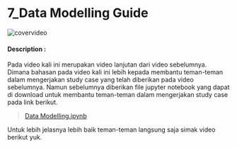 # 7_Data Modelling Guide

![covervideo](http://bit.ly/makeaicovervideo)

#### **Description :**

Pada video kali ini merupakan video lanjutan dari video sebelumnya. Dimana bahasan pada video kali ini lebih kepada membantu teman-teman dalam mengerjakan study case yang telah diberikan pada video sebelumnya. Namun sebelumnya diberikan file jupyter notebook yang dapat di download untuk membantu teman-teman dalam mengerjakan study case pada link berikut.

> [Data Modelling.ipynb](https://www.dropbox.com/sh/huqfdq2iscqv2v7/AAAwJ4HWTZEC7fVcruiHzjxAa/Data%20Modelling.ipynb?dl=0)

Untuk lebih jelasnya lebih baik teman-teman langsung saja simak video berikut yuk.